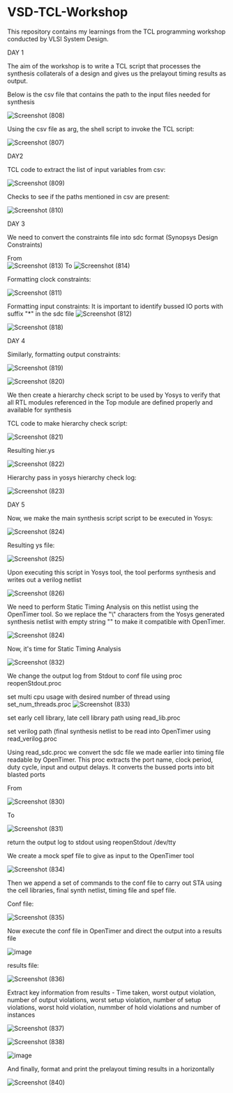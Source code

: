 # VSD-TCL-Workshop

This repository contains my learnings from the TCL programming workshop conducted by VLSI System Design.

DAY 1

The aim of the workshop is to write a TCL script that processes the synthesis collaterals of a design and gives us the prelayout timing results as output.

Below is the csv file that contains the path to the input files needed for synthesis

![Screenshot (808)](https://github.com/user-attachments/assets/fbabf856-8bbd-4a30-9474-34ccfd0768c8)

Using the csv file as arg, the shell script to invoke the TCL script:

![Screenshot (807)](https://github.com/user-attachments/assets/cc78cc4f-6612-4e6f-a085-fddc7ceda121)

DAY2

TCL code to extract the list of input variables from csv:

![Screenshot (809)](https://github.com/user-attachments/assets/820924be-6cef-4f33-beac-b2cd2349c4d9)

Checks to see if the paths mentioned in csv are present:

![Screenshot (810)](https://github.com/user-attachments/assets/6d7d9778-acb3-47de-93a2-5421cd90384e)

DAY 3

We need to convert the constraints file into sdc format (Synopsys Design Constraints)

From   
                                        ![Screenshot (813)](https://github.com/user-attachments/assets/146d0dd7-3d50-4cc7-bacf-abafb9d41c26)
To
                                        ![Screenshot (814)](https://github.com/user-attachments/assets/acc9e19f-a6b4-4c0d-8afe-81f4431682e8)

Formatting clock constraints:

![Screenshot (811)](https://github.com/user-attachments/assets/dad87765-02ed-445e-8876-74453b7f20ce)

Formatting input constraints:
It is important to identify bussed IO ports with suffix "*" in the sdc file 
![Screenshot (812)](https://github.com/user-attachments/assets/a743049b-e1c4-4d53-ab45-9d3e457135b8)

 ![Screenshot (818)](https://github.com/user-attachments/assets/dbced72d-2380-4f8b-aa70-0d70ec8b8f03)

DAY 4

Similarly, formatting output constraints:

![Screenshot (819)](https://github.com/user-attachments/assets/5193a9bd-7bec-439f-a11f-0075dc42d035)

![Screenshot (820)](https://github.com/user-attachments/assets/e4ec68d6-1b95-462a-aac6-7d4f92e658b9)

We then create a hierarchy check script to be used by Yosys to verify that all RTL modules referenced in the Top module are defined properly and available for synthesis

TCL code to make hierarchy check script:

![Screenshot (821)](https://github.com/user-attachments/assets/f521d200-6e9b-4359-9bec-08e5b9ca4cdf)

Resulting hier.ys 

![Screenshot (822)](https://github.com/user-attachments/assets/b639345a-aed4-41b2-a100-be8ca60563c4)

Hierarchy pass in yosys hierarchy check log:

![Screenshot (823)](https://github.com/user-attachments/assets/940cc5c2-27e4-4726-8946-c4f44cd62763)

DAY 5

Now, we make the main synthesis script script to be executed in Yosys:

![Screenshot (824)](https://github.com/user-attachments/assets/e9b58a60-82b3-44c8-bd18-73b5c611afb6)

Resulting ys file:

![Screenshot (825)](https://github.com/user-attachments/assets/89f17baf-dc5d-4da0-8550-e99445ec5be9)


Upon executing this script in Yosys tool, the tool performs synthesis and writes out a verilog netlist

![Screenshot (826)](https://github.com/user-attachments/assets/d50e11cd-e438-4af4-b5bb-375b1c8a4d64)

We need to perform Static Timing Analysis on this netlist using the OpenTimer tool. 
So we replace the "\\" characters from the Yosys generated synthesis netlist with empty string "" to make it compatible with OpenTimer.

![Screenshot (824)](https://github.com/user-attachments/assets/a181253b-8f86-4a66-bdb6-61947f43a82c)


Now, it's time for Static Timing Analysis

![Screenshot (832)](https://github.com/user-attachments/assets/b48790db-ff19-4d52-b769-a7ea955de130)


We change the output log from Stdout to conf file using proc reopenStdout.proc

set multi cpu usage with desired number of thread using set_num_threads.proc
![Screenshot (833)](https://github.com/user-attachments/assets/cfdf819c-cac5-44f2-ab83-91837eeaa408)


set early cell library, late cell library path using read_lib.proc

set verilog path (final synthesis netlist to be read into OpenTimer using read_verilog.proc

Using read_sdc.proc we convert the sdc file we made earlier into timing file readable by OpenTimer. This proc extracts the port name, clock period, duty cycle, input and output delays. It converts the bussed ports into bit blasted ports

From

![Screenshot (830)](https://github.com/user-attachments/assets/0a61a166-7114-4b86-9ed4-af8733490d11)

To

![Screenshot (831)](https://github.com/user-attachments/assets/64e7d14a-64f5-440c-8ebe-740f1df505ff)

return the output log to stdout using reopenStdout /dev/tty

We create a mock spef file to give as input to the OpenTimer tool

![Screenshot (834)](https://github.com/user-attachments/assets/4cdef6f6-8bfc-4eed-b1ce-74928b18789d)

Then we append a set of commands to the conf file to carry out STA using the cell libraries, final synth netlist, timing file and spef file.

Conf file:

![Screenshot (835)](https://github.com/user-attachments/assets/0c84c34b-ed24-4e06-8a9a-a9cfcd80655a)


Now execute the conf file in OpenTimer and direct the output into a results file

![image](https://github.com/user-attachments/assets/3deaed29-9b8c-421f-b8a9-b324dbf68185)

results file:

![Screenshot (836)](https://github.com/user-attachments/assets/89ebb8f3-e604-4a18-bee8-aba70d431dc4)

Extract key information from results - Time taken, worst output violation, number of output violations, worst setup violation, number of setup violations, worst hold violation, nummber of hold violations and number of instances

![Screenshot (837)](https://github.com/user-attachments/assets/68ea57ce-78c2-4342-88b4-2df35a7b17f0)

![Screenshot (838)](https://github.com/user-attachments/assets/cba03aad-7007-4092-9915-f05a91c0eac7)

![image](https://github.com/user-attachments/assets/205329b5-66b0-4d35-9448-073988872d23)

And finally, format and print the prelayout timing results in a horizontally

![Screenshot (840)](https://github.com/user-attachments/assets/848281a6-8208-4b7c-9fc6-f701ce9f05ff)


